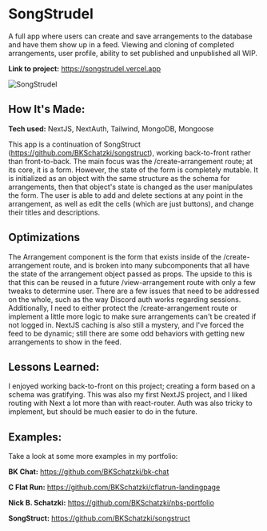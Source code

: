 # SongStrudel

A full app where users can create and save arrangements to the database and have them show up in a feed. Viewing and cloning of completed arrangements, user profile, ability to set published and unpublished all WIP.

**Link to project:** https://songstrudel.vercel.app

![SongStrudel](https://res.cloudinary.com/djqsm7sz5/image/upload/v1693945902/bks-portfolio/songstrudel_emoglr.jpg)

## How It's Made:

**Tech used:** NextJS, NextAuth, Tailwind, MongoDB, Mongoose

This app is a continuation of SongStruct (https://github.com/BKSchatzki/songstruct), working back-to-front rather than front-to-back. The main focus was the /create-arrangement route; at its core, it is a form. However, the state of the form is completely mutable. It is initialized as an object with the same structure as the schema for arrangements, then that object's state is changed as the user manipulates the form. The user is able to add and delete sections at any point in the arrangement, as well as edit the cells (which are just buttons), and change their titles and descriptions.

## Optimizations

The Arrangement component is the form that exists inside of the /create-arrangement route, and is broken into many subcomponents that all have the state of the arrangement object passed as props. The upside to this is that this can be reused in a future /view-arrangement route with only a few tweaks to determine user. There are a few issues that need to be addressed on the whole, such as the way Discord auth works regarding sessions. Additionally, I need to either protect the /create-arrangement route or implement a little more logic to make sure arrangements can't be created if not logged in. NextJS caching is also still a mystery, and I've forced the feed to be dynamic; still there are some odd behaviors with getting new arrangements to show in the feed.

## Lessons Learned:

I enjoyed working back-to-front on this project; creating a form based on a schema was gratifying. This was also my first NextJS project, and I liked routing with Next a lot more than with react-router. Auth was also tricky to implement, but should be much easier to do in the future.

## Examples:

Take a look at some more examples in my portfolio:

**BK Chat:** https://github.com/BKSchatzki/bk-chat

**C Flat Run:** https://github.com/BKSchatzki/cflatrun-landingpage

**Nick B. Schatzki:** https://github.com/BKSchatzki/nbs-portfolio

**SongStruct:** https://github.com/BKSchatzki/songstruct
